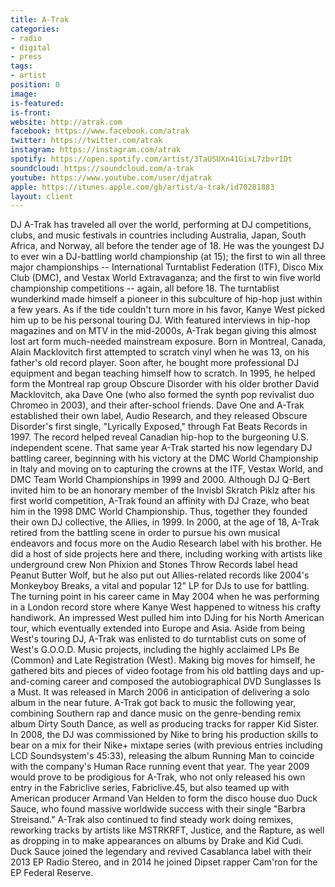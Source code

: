 ```yaml
---
title: A-Trak
categories:
- radio
- digital
- press
tags:
- artist
position: 0
image:
is-featured:
is-front:
website: http://atrak.com
facebook: https://www.facebook.com/atrak
twitter: https://twitter.com/atrak
instagram: https://instagram.com/atrak
spotify: https://open.spotify.com/artist/3TaUSUXn41GixL7zbvrIDt
soundcloud: https://soundcloud.com/a-trak
youtube: https://www.youtube.com/user/djatrak
apple: https://itunes.apple.com/gb/artist/a-trak/id70281883
layout: client
---
```


DJ A-Trak has traveled all over the world, performing at DJ competitions, clubs, and music festivals in countries including Australia, Japan, South Africa, and Norway, all before the tender age of 18. He was the youngest DJ to ever win a DJ-battling world championship (at 15); the first to win all three major championships -- International Turntablist Federation (ITF), Disco Mix Club (DMC), and Vestax World Extravaganza; and the first to win five world championship competitions -- again, all before 18. The turntablist wunderkind made himself a pioneer in this subculture of hip-hop just within a few years. As if the tide couldn't turn more in his favor, Kanye West picked him up to be his personal touring DJ. With featured interviews in hip-hop magazines and on MTV in the mid-2000s, A-Trak began giving this almost lost art form much-needed mainstream exposure. Born in Montreal, Canada, Alain Macklovitch first attempted to scratch vinyl when he was 13, on his father's old record player. Soon after, he bought more professional DJ equipment and began teaching himself how to scratch. In 1995, he helped form the Montreal rap group Obscure Disorder with his older brother David Macklovitch, aka Dave One (who also formed the synth pop revivalist duo Chromeo in 2003), and their after-school friends. Dave One and A-Trak established their own label, Audio Research, and they released Obscure Disorder's first single, "Lyrically Exposed," through Fat Beats Records in 1997. The record helped reveal Canadian hip-hop to the burgeoning U.S. independent scene. That same year A-Trak started his now legendary DJ battling career, beginning with his victory at the DMC World Championship in Italy and moving on to capturing the crowns at the ITF, Vestax World, and DMC Team World Championships in 1999 and 2000. Although DJ Q-Bert invited him to be an honorary member of the Invisbl Skratch Piklz after his first world competition, A-Trak found an affinity with DJ Craze, who beat him in the 1998 DMC World Championship. Thus, together they founded their own DJ collective, the Allies, in 1999. In 2000, at the age of 18, A-Trak retired from the battling scene in order to pursue his own musical endeavors and focus more on the Audio Research label with his brother. He did a host of side projects here and there, including working with artists like underground crew Non Phixion and Stones Throw Records label head Peanut Butter Wolf, but he also put out Allies-related records like 2004's Monkeyboy Breaks, a vital and popular 12" LP for DJs to use for battling. The turning point in his career came in May 2004 when he was performing in a London record store where Kanye West happened to witness his crafty handiwork. An impressed West pulled him into DJing for his North American tour, which eventually extended into Europe and Asia. Aside from being West's touring DJ, A-Trak was enlisted to do turntablist cuts on some of West's G.O.O.D. Music projects, including the highly acclaimed LPs Be (Common) and Late Registration (West). Making big moves for himself, he gathered bits and pieces of video footage from his old battling days and up-and-coming career and composed the autobiographical DVD Sunglasses Is a Must. It was released in March 2006 in anticipation of delivering a solo album in the near future. A-Trak got back to music the following year, combining Southern rap and dance music on the genre-bending remix album Dirty South Dance, as well as producing tracks for rapper Kid Sister. In 2008, the DJ was commissioned by Nike to bring his production skills to bear on a mix for their Nike+ mixtape series (with previous entries including LCD Soundsystem's 45:33), releasing the album Running Man to coincide with the company's Human Race running event that year. The year 2009 would prove to be prodigious for A-Trak, who not only released his own entry in the Fabriclive series, Fabriclive.45, but also teamed up with American producer Armand Van Helden to form the disco house duo Duck Sauce, who found massive worldwide success with their single "Barbra Streisand." A-Trak also continued to find steady work doing remixes, reworking tracks by artists like MSTRKRFT, Justice, and the Rapture, as well as dropping in to make appearances on albums by Drake and Kid Cudi. Duck Sauce joined the legendary and revived Casablanca label with their 2013 EP Radio Stereo, and in 2014 he joined Dipset rapper Cam'ron for the EP Federal Reserve.